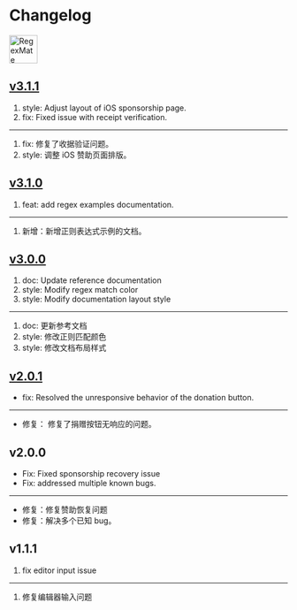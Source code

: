 Changelog
===

<a target="_blank" href="https://apps.apple.com/app/regex-mate/id6479819388" title="RegexMate for macOS">
  <img alt="RegexMate AppStore" src="https://jaywcjlove.github.io/sb/download/macos.svg" height="51">
</a>

## [v3.1.1](https://github.com/jaywcjlove/regex-mate/releases/tag/v3.1.1)

1. style: Adjust layout of iOS sponsorship page.
2. fix: Fixed issue with receipt verification.

---

1. fix: 修复了收据验证问题。
2. style: 调整 iOS 赞助页面排版。


## [v3.1.0](https://github.com/jaywcjlove/regex-mate/releases/tag/v3.1.0)

1. feat: add regex examples documentation.

---

1. 新增：新增正则表达式示例的文档。

## [v3.0.0](https://github.com/jaywcjlove/regex-mate/releases/tag/v3.0.0)

1. doc: Update reference documentation
2. style: Modify regex match color
3. style: Modify documentation layout style

---

1. doc: 更新参考文档
2. style: 修改正则匹配颜色
3. style: 修改文档布局样式

## [v2.0.1](https://github.com/jaywcjlove/regex-mate/releases/tag/v2.0.1)

- fix: Resolved the unresponsive behavior of the donation button.  

---

- 修复： 修复了捐赠按钮无响应的问题。  

## v2.0.0

- Fix: Fixed sponsorship recovery issue 
- Fix: addressed multiple known bugs.

---

- 修复：修复赞助恢复问题
- 修复：解决多个已知 bug。

## v1.1.1

1. fix editor input issue

---

1. 修复编辑器输入问题